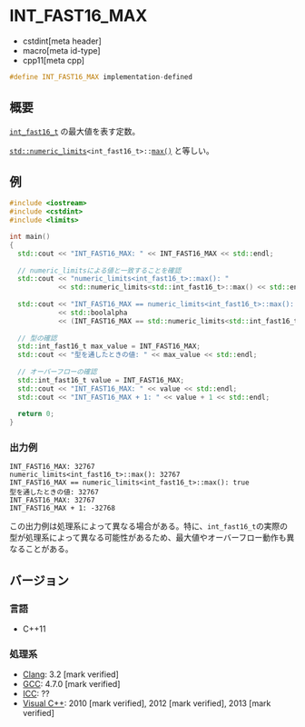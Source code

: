 # INT_FAST16_MAX
* cstdint[meta header]
* macro[meta id-type]
* cpp11[meta cpp]

```cpp
#define INT_FAST16_MAX implementation-defined
```

## 概要
[`int_fast16_t`](int_fast16_t.md) の最大値を表す定数。

[`std::numeric_limits`](/reference/limits/numeric_limits.md)`<int_fast16_t>::`[`max()`](/reference/limits/numeric_limits/max.md) と等しい。

## 例
```cpp example
#include <iostream>
#include <cstdint>
#include <limits>

int main()
{
  std::cout << "INT_FAST16_MAX: " << INT_FAST16_MAX << std::endl;
  
  // numeric_limitsによる値と一致することを確認
  std::cout << "numeric_limits<int_fast16_t>::max(): "
            << std::numeric_limits<std::int_fast16_t>::max() << std::endl;
  
  std::cout << "INT_FAST16_MAX == numeric_limits<int_fast16_t>::max(): "
            << std::boolalpha
            << (INT_FAST16_MAX == std::numeric_limits<std::int_fast16_t>::max()) << std::endl;
  
  // 型の確認
  std::int_fast16_t max_value = INT_FAST16_MAX;
  std::cout << "型を通したときの値: " << max_value << std::endl;
  
  // オーバーフローの確認
  std::int_fast16_t value = INT_FAST16_MAX;
  std::cout << "INT_FAST16_MAX: " << value << std::endl;
  std::cout << "INT_FAST16_MAX + 1: " << value + 1 << std::endl;
  
  return 0;
}
```

### 出力例
```
INT_FAST16_MAX: 32767
numeric_limits<int_fast16_t>::max(): 32767
INT_FAST16_MAX == numeric_limits<int_fast16_t>::max(): true
型を通したときの値: 32767
INT_FAST16_MAX: 32767
INT_FAST16_MAX + 1: -32768
```

この出力例は処理系によって異なる場合がある。特に、`int_fast16_t`の実際の型が処理系によって異なる可能性があるため、最大値やオーバーフロー動作も異なることがある。

## バージョン
### 言語
- C++11

### 処理系
- [Clang](/implementation.md#clang): 3.2 [mark verified]
- [GCC](/implementation.md#gcc): 4.7.0 [mark verified]
- [ICC](/implementation.md#icc): ??
- [Visual C++](/implementation.md#visual_cpp): 2010 [mark verified], 2012 [mark verified], 2013 [mark verified]

